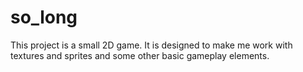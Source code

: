 # so_long
This project is a small 2D game. It is designed to make me work with textures and sprites and some other basic gameplay elements.

